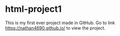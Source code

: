 # html-project1
This is my first ever project made in GitHub. 
Go to link https://nathan4690.github.io/ to view the project.
